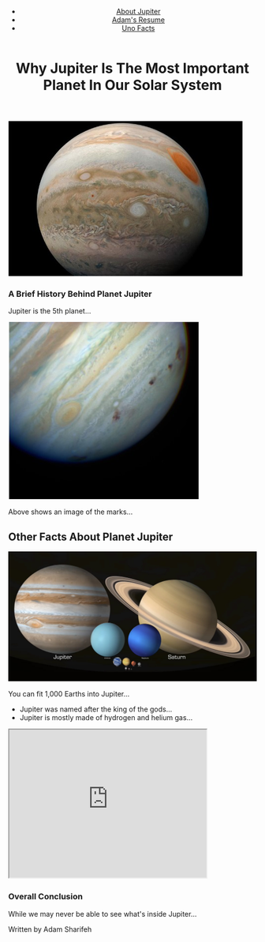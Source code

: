 <!DOCTYPE html>
<html lang="en">
<head>
  <meta charset="utf-8">
  <title>Why Jupiter is the Most Important Planet</title>
  <link rel="stylesheet" href="css/style.css">
</head>
<body>
  <header id="main-header">
    <div class="nav-container">
      <nav class="navigation">
        <ul>
          <li><a href="jupiter2.html">About Jupiter</a></li>
          <li><a href="resume.html">Adam's Resume</a></li>
          <li><a href="uno2.html">Uno Facts</a></li>
        </ul>
      </nav>
    </div>
  </header>
  <div class="content-wrapper">
    <header class="header">
      <h1 class="page-title">Why Jupiter Is The Most Important Planet In Our Solar System</h1>
    </header>
    <section>
      <img src="media/image1.jpg" alt="A stunning look up close at Jupiter and seeing the great red spot">
      <h3>A Brief History Behind Planet Jupiter</h3>
      <p>Jupiter is the 5th planet...</p>
      <div id="img2">
        <img src="media/image2.jpg" alt="A closer look at the mark Jupiter took while destroying all those asteroids.">
      </div>
      <p>Above shows an image of the marks...</p>
      <h2>Other Facts About Planet Jupiter</h2>
      <img src="media/image3.jpg" alt="An accurate picture to show exactly how big Jupiter is compared to other planets.">
      <p>You can fit 1,000 Earths into Jupiter...</p>
      <ul>
        <li>Jupiter was named after the king of the gods...</li>
        <li>Jupiter is mostly made of hydrogen and helium gas...</li>
      </ul>
      <iframe width="400" height="300" src="https://www.youtube.com/embed/e3fqE01YYWs" allowfullscreen></iframe>
      <h3>Overall Conclusion</h3>
      <p>While we may never be able to see what's inside Jupiter...</p>
      <p>Written by Adam Sharifeh</p>
    </section>
  </div>
</body>
</html>
